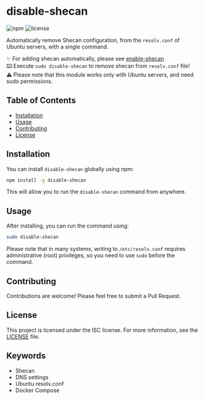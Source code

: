 # disable-shecan

![npm](https://img.shields.io/npm/v/disable-shecan)
![license](https://img.shields.io/npm/l/disable-shecan)

Automatically remove Shecan configuration, from the `resolv.conf` of Ubuntu servers, with a single command.

✨ For adding shecan automatically, please see [enable-shecan](https://www.npmjs.com/package/enable-shecan) <br />
⌨️ Execute `sudo disable-shecan` to remove shecan from `resolv.conf` file! <br />
⚠️ Please note that this module works only with Ubuntu servers, and need sudo permissions.<br />

## Table of Contents

- [Installation](#installation)
- [Usage](#usage)
- [Contributing](#contributing)
- [License](#license)

## Installation

You can install `disable-shecan` globally using npm:

```bash
npm install -g disable-shecan
```

This will allow you to run the `disable-shecan` command from anywhere.

## Usage

After installing, you can run the command using:

```bash
sudo disable-shecan
```

Please note that in many systems, writing to `/etc/resolv.conf` requires administrative (root) privileges, so you need to use `sudo` before the command.

## Contributing

Contributions are welcome! Please feel free to submit a Pull Request.

## License

This project is licensed under the ISC license. For more information, see the [LICENSE](LICENSE) file.

## Keywords

- Shecan
- DNS settings
- Ubuntu resolv.conf
- Docker Compose

